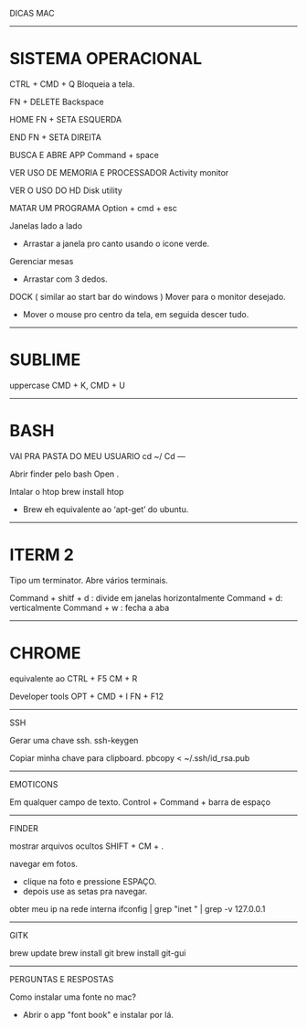 DICAS MAC

-------------------------------------------------------------------
# SISTEMA OPERACIONAL

CTRL + CMD + Q
Bloqueia a tela.

FN + DELETE
Backspace

HOME
FN + SETA ESQUERDA

END
FN + SETA DIREITA

BUSCA E ABRE APP
Command + space

VER USO DE MEMORIA E PROCESSADOR
Activity monitor

VER O USO DO HD
Disk utility

MATAR UM PROGRAMA
Option + cmd + esc

Janelas lado a lado
- Arrastar a janela pro canto usando o icone verde.

Gerenciar mesas
- Arrastar com 3 dedos.

DOCK ( similar ao start bar do windows )
Mover para o monitor desejado.
- Mover o mouse pro centro da tela, em seguida descer tudo.



-------------------------------------------------------------------
# SUBLIME

uppercase
CMD + K, CMD + U




-------------------------------------------------------------------
# BASH

VAI PRA PASTA DO MEU USUARIO 
cd ~/
Cd —

Abrir finder pelo bash
Open . 


Intalar o htop
brew install htop
- Brew eh equivalente ao ‘apt-get’ do ubuntu.




-------------------------------------------------------------------
# ITERM 2

Tipo um terminator. Abre vários terminais.

Command + shitf + d : divide em janelas horizontalmente
Command + d: verticalmente
Command + w : fecha a aba


-------------------------------------------------------------------
# CHROME

equivalente ao CTRL + F5
CM + R

Developer tools
OPT + CMD + I
FN + F12

-------------------------------------------------------------------
SSH 

Gerar uma chave ssh.
ssh-keygen

Copiar minha chave para clipboard.
pbcopy < ~/.ssh/id_rsa.pub


-------------------------------------------------------------------
EMOTICONS

Em qualquer campo de texto.
Control + Command + barra de espaço



-------------------------------------------------------------------
FINDER 

mostrar arquivos ocultos
SHIFT + CM + . 

navegar em fotos.
- clique na foto e pressione ESPAÇO.
- depois use as setas pra navegar.

obter meu ip na rede interna
ifconfig | grep "inet " | grep -v 127.0.0.1


-------------------------------------------------------------------
GITK

brew update 
brew install git
brew install git-gui


-------------------------------------------------------------------
PERGUNTAS E RESPOSTAS

Como instalar uma fonte no mac?
- Abrir o app "font book" e instalar por lá.
